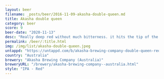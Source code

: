 ```yaml
---
layout: beer
filename: _posts/beer/2016-11-09-akasha-double-queen.md
title: Akasha double queen
category: beer
score: 9
beer-date: "2020-11-13"
desc: "Really deep red without much bitterness. it hits the tip of the tongue full of malt but then just melts away and leaves me wanting more"
permalink: /beer/:title.html
img: /img/list/akasha-double-queen.jpeg
untappd: "https://untappd.com/b/akasha-brewing-company-double-queen-red-ipa/3995638"
country: "Australia"
brewery: "Akasha Brewing Company (Australia)"
breweryURL: "/brewery/akasha-brewing-company--australia.html"
style: "IPA - Red"
---
```

